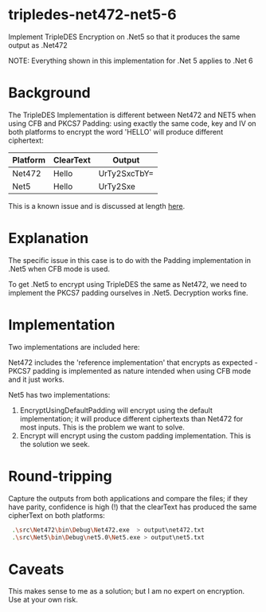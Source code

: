 # tripledes-net472-net5-6
Implement TripleDES Encryption on .Net5 so that it produces the same output as .Net472

NOTE: Everything shown in this implementation for .Net 5 applies to .Net 6

# Background
The TripleDES Implementation is different between Net472 and NET5 when using CFB and PKCS7 Padding: using exactly the same code, key and IV on both platforms to encrypt the word 'HELLO' will produce different ciphertext:

| Platform | ClearText | Output |
| -- | -- | -- |
| Net472 | Hello | UrTy2SxcTbY= |
| Net5   | Hello | UrTy2Sxe     |

This is a known issue and is discussed at length [here](https://github.com/dotnet/runtime/issues/43234).

# Explanation
The specific issue in this case is to do with the Padding implementation in .Net5 when CFB mode is used. 

To get .Net5 to encrypt using TripleDES the same as Net472, we need to implement the PKCS7 padding ourselves in .Net5. Decryption works fine. 

# Implementation
Two implementations are included here:

Net472 includes the 'reference implementation' that encrypts as expected - PKCS7 padding is implemented as nature intended when using CFB mode and it just works. 

Net5 has two implementations:

1. EncryptUsingDefaultPadding will encrypt using the default implementation; it will produce different ciphertexts than Net472 for most inputs. This is the problem we want to solve. 
2. Encrypt will encrypt using the custom padding implementation. This is the solution we seek. 

# Round-tripping
Capture the outputs from both applications and compare the files; if they have parity, confidence is high (!) that the clearText has produced the same cipherText on both platforms:

```bash
 .\src\Net472\bin\Debug\Net472.exe  > output\net472.txt
 .\src\Net5\bin\Debug\net5.0\Net5.exe > output\net5.txt
```

# Caveats
This makes sense to me as a solution; but I am no expert on encryption. Use at your own risk. 
